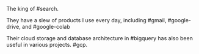 The king of #search. 

They have a slew of products I use every day, including #gmail, #google-drive, and #google-colab

Their cloud storage and database architecture in #bigquery has also been useful in various projects. #gcp.